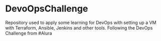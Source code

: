 # DevoOpsChallenge
Repository used to apply some learning for DevOps with setting up a VM with Terraform, Ansible, Jenkins and other tools. Following the DevOps Challenge from #Alura
